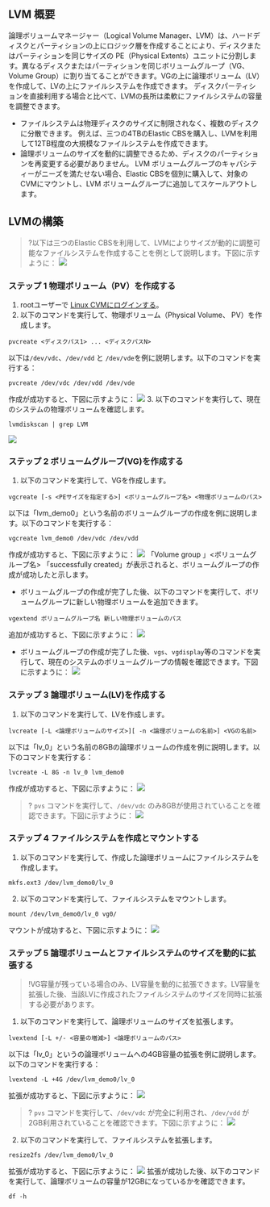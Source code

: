 ## LVM 概要
論理ボリュームマネージャー（Logical Volume Manager、LVM）は、ハードディスクとパーティションの上にロジック層を作成することにより、ディスクまたはパーティションを同じサイズの PE（Physical Extents）ユニットに分割します。異なるディスクまたはパーティションを同じボリュームグループ（VG、Volume Group）に割り当てることができます。VGの上に論理ボリューム（LV）を作成して、LVの上にファイルシステムを作成できます。
ディスクパーティションを直接利用する場合と比べて、LVMの長所は柔軟にファイルシステムの容量を調整できます。
- ファイルシステムは物理ディスクのサイズに制限されなく、複数のディスクに分散できます。
例えば、三つの4TBのElastic CBSを購入し、LVMを利用して12TB程度の大規模なファイルシステムを作成できます。
- 論理ボリュームのサイズを動的に調整できるため、ディスクのパーティションを再変更する必要がありません。
LVM ボリュームグループのキャパシティーがニーズを満たせない場合、Elastic CBSを個別に購入して、対象のCVMにマウントし、LVM ボリュームグループに追加してスケールアウトします。

## LVMの構築
>?以下は三つのElastic CBSを利用して、LVMによりサイズが動的に調整可能なファイルシステムを作成することを例として説明します。下図に示すように：
![](https://main.qcloudimg.com/raw/81086e80477ff7e374e7c3f0fe9d2788.png)

### ステップ 1  物理ボリューム（PV）を作成する
1. rootユーザーで [Linux CVMにログインする](https://intl.cloud.tencent.com/document/product/213/5436)。
2. 以下のコマンドを実行して、物理ボリューム（Physical Volume、 PV）を作成します。
```
pvcreate <ディスクパス1> ... <ディスクパスN>
```
以下は`/dev/vdc`、`/dev/vdd` と `/dev/vde`を例に説明します。以下のコマンドを実行する： 
```
pvcreate /dev/vdc /dev/vdd /dev/vde
```
作成が成功すると、下図に示すように：
![](https://main.qcloudimg.com/raw/5b92a6c7878e22906599af48bfa09d95.png)
3. 以下のコマンドを実行して、現在のシステムの物理ボリュームを確認します。
```
lvmdiskscan | grep LVM
```
![](https://main.qcloudimg.com/raw/1de75af4a49c2deea689a2576eb075d9.png)

### ステップ 2 ボリュームグループ(VG)を作成する
1. 以下のコマンドを実行して、VGを作成します。
```
vgcreate [-s <PEサイズを指定する>] <ボリュームグループ名> <物理ボリュームのパス>
```
以下は「lvm_demo0」という名前のボリュームグループの作成を例に説明します。以下のコマンドを実行する：
```
vgcreate lvm_demo0 /dev/vdc /dev/vdd
```
作成が成功すると、下図に示すように：
![](https://main.qcloudimg.com/raw/3b8dba3329f62e85d2075fad10898632.png)
 「Volume group 」<ボリュームグループ名> 「successfully created」が表示されると、ボリュームグループの作成が成功したと示します。
 - ボリュームグループの作成が完了した後、以下のコマンドを実行して、ボリュームグループに新しい物理ボリュームを追加できます。
```
vgextend ボリュームグループ名 新しい物理ボリュームのパス
```
追加が成功すると、下図に示すように：
![](https://main.qcloudimg.com/raw/105e5a77472f173ffd4a58624f20a863.png)
 - ボリュームグループの作成が完了した後、`vgs`、`vgdisplay`等のコマンドを実行して、現在のシステムのボリュームグループの情報を確認できます。下図に示すように：
![](https://main.qcloudimg.com/raw/309c991d32cf4b801ddbe8d898f1bfbb.png)

### ステップ 3 論理ボリューム(LV)を作成する
1. 以下のコマンドを実行して、LVを作成します。
```
lvcreate [-L <論理ボリュームのサイズ>][ -n <論理ボリュームの名前>] <VGの名前>
```
以下は「lv_0」という名前の8GBの論理ボリュームの作成を例に説明します。以下のコマンドを実行する：
```
lvcreate -L 8G -n lv_0 lvm_demo0
```
作成が成功すると、下図に示すように：
![](https://main.qcloudimg.com/raw/ed6d2f827ae7c4a4630bf17e24d90df2.png)
>? `pvs` コマンドを実行して、`/dev/vdc` のみ8GBが使用されていることを確認できます。下図に示すように：
>![](https://main.qcloudimg.com/raw/2718d08f7c74b7b469a23473a1398dfe.png)

### ステップ 4 ファイルシステムを作成とマウントする
1. 以下のコマンドを実行して、作成した論理ボリュームにファイルシステムを作成します。
```
mkfs.ext3 /dev/lvm_demo0/lv_0
```
2. 以下のコマンドを実行して、ファイルシステムをマウントします。
```
mount /dev/lvm_demo0/lv_0 vg0/
```
マウントが成功すると、下図に示すように：
![](https://main.qcloudimg.com/raw/2a7701636c2604d67e0743de4f9a6af1.png)

### ステップ 5 論理ボリュームとファイルシステムのサイズを動的に拡張する
>!VG容量が残っている場合のみ、LV容量を動的に拡張できます。LV容量を拡張した後、当該LVに作成されたファイルシステムのサイズを同時に拡張する必要があります。

1. 以下のコマンドを実行して、論理ボリュームのサイズを拡張します。
```
lvextend [-L +/- <容量の増減>] <論理ボリュームのパス>
```
以下は「lv_0」というの論理ボリュームへの4GB容量の拡張を例に説明します。以下のコマンドを実行する：
```
lvextend -L +4G /dev/lvm_demo0/lv_0
```
拡張が成功すると、下図に示すように：
![](https://main.qcloudimg.com/raw/eccd7d6aec587eb90ec655a384367595.png)
>? `pvs` コマンドを実行して、`/dev/vdc` が完全に利用され、`/dev/vdd` が2GB利用されていることを確認できます。下図に示すように：
>![](https://main.qcloudimg.com/raw/189155ca377ef9550c4587ca78ab5b27.png)
2. 以下のコマンドを実行して、ファイルシステムを拡張します。
```
resize2fs /dev/lvm_demo0/lv_0
```
拡張が成功すると、下図に示すように：
![](https://main.qcloudimg.com/raw/2e37f35678014ab1ca398fe5470a754b.png)
拡張が成功した後、以下のコマンドを実行して、論理ボリュームの容量が12GBになっているかを確認できます。
```
df -h
```
